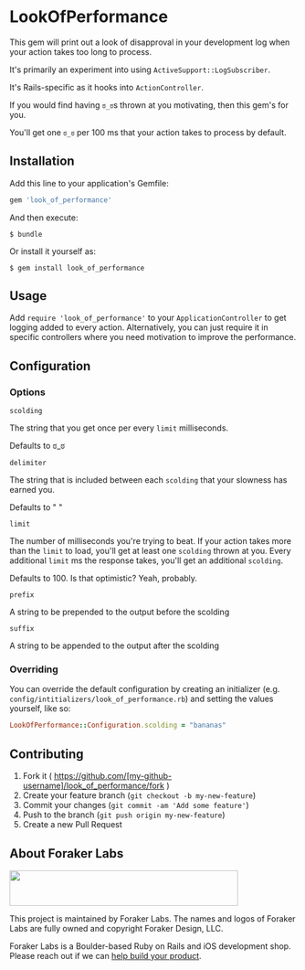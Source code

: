 # LookOfPerformance

This gem will print out a look of disapproval in your development log when your action takes too long to process.

It's primarily an experiment into using `ActiveSupport::LogSubscriber`.

It's Rails-specific as it hooks into `ActionController`.

If you would find having `ಠ_ಠ`s thrown at you motivating, then this gem's for you.

You'll get one `ಠ_ಠ` per 100 ms that your action takes to process by default.

## Installation

Add this line to your application's Gemfile:

```ruby
gem 'look_of_performance'
```

And then execute:

    $ bundle

Or install it yourself as:

    $ gem install look_of_performance

## Usage

Add `require 'look_of_performance'` to your `ApplicationController` to get logging added to every action. Alternatively, you can just require it in specific controllers where you need motivation to improve the performance.

## Configuration

### Options

    scolding

The string that you get once per every `limit` milliseconds.

Defaults to ಠ_ಠ

    delimiter

The string that is included between each `scolding` that your slowness has earned you.

Defaults to " "

    limit

The number of milliseconds you're trying to beat. If your action takes more than the `limit` to load, you'll get at least one `scolding` thrown at you. Every additional `limit` ms the response takes, you'll get an additional `scolding`.

Defaults to 100. Is that optimistic? Yeah, probably.

    prefix
    
A string to be prepended to the output before the scolding

    suffix
    
A string to be appended to the output after the scolding

### Overriding

You can override the default configuration by creating an initializer (e.g. `config/intitializers/look_of_performance.rb`) and setting the values yourself, like so:

```ruby
LookOfPerformance::Configuration.scolding = "bananas"
```

## Contributing

1. Fork it ( https://github.com/[my-github-username]/look_of_performance/fork )
2. Create your feature branch (`git checkout -b my-new-feature`)
3. Commit your changes (`git commit -am 'Add some feature'`)
4. Push to the branch (`git push origin my-new-feature`)
5. Create a new Pull Request

## About Foraker Labs

<img src="http://assets.foraker.com/foraker_logo.png" width="400" height="62">

This project is maintained by Foraker Labs. The names and logos of Foraker Labs are fully owned and copyright Foraker Design, LLC.

Foraker Labs is a Boulder-based Ruby on Rails and iOS development shop. Please reach out if we can [help build your product](http://www.foraker.com).
